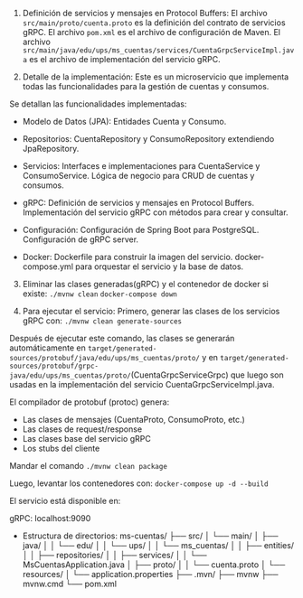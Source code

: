 1. Definición de servicios y mensajes en Protocol Buffers:
El archivo `src/main/proto/cuenta.proto` es la definición del contrato de servicios gRPC.
El archivo `pom.xml` es el archivo de configuración de Maven.
El archivo `src/main/java/edu/ups/ms_cuentas/services/CuentaGrpcServiceImpl.java` es el archivo de implementación del servicio gRPC.

2. Detalle de la implementación:
Este es un microservicio que implementa todas las funcionalidades para la gestión de cuentas y consumos.

Se detallan las funcionalidades implementadas:
* Modelo de Datos (JPA):
Entidades Cuenta y Consumo.

* Repositorios:
CuentaRepository y ConsumoRepository extendiendo JpaRepository.

* Servicios:
Interfaces e implementaciones para CuentaService y ConsumoService.
Lógica de negocio para CRUD de cuentas y consumos.

* gRPC:
Definición de servicios y mensajes en Protocol Buffers.
Implementación del servicio gRPC con métodos para crear y consultar.

* Configuración:
Configuración de Spring Boot para PostgreSQL.
Configuración de gRPC server.

* Docker:
Dockerfile para construir la imagen del servicio.
docker-compose.yml para orquestar el servicio y la base de datos.

3. Eliminar las clases generadas(gRPC) y el contenedor de docker si existe:
`./mvnw clean`
`docker-compose down`

4. Para ejecutar el servicio:
Primero, generar las clases de los servicios gRPC con:
`./mvnw clean generate-sources`

Después de ejecutar este comando, las clases se generarán automáticamente en `target/generated-sources/protobuf/java/edu/ups/ms_cuentas/proto/` y en `target/generated-sources/protobuf/grpc-java/edu/ups/ms_cuentas/proto/`(CuentaGrpcServiceGrpc) que luego son usadas en la implementación del servicio CuentaGrpcServiceImpl.java.

El compilador de protobuf (protoc) genera:
- Las clases de mensajes (CuentaProto, ConsumoProto, etc.)
- Las clases de request/response
- Las clases base del servicio gRPC
- Los stubs del cliente

Mandar el comando
`./mvnw clean package`

Luego, levantar los contenedores con:
`docker-compose up -d --build`

El servicio está disponible en:

gRPC: localhost:9090

- Estructura de directorios:
ms-cuentas/
├── src/
│   └── main/
│       ├── java/
│       │   └── edu/
│       │       └── ups/
│       │           └── ms_cuentas/
│       │               ├── entities/
│       │               ├── repositories/
│       │               ├── services/
│       │               └── MsCuentasApplication.java
│       ├── proto/
│       │   └── cuenta.proto
│       └── resources/
│           └── application.properties
├── .mvn/
├── mvnw
├── mvnw.cmd
└── pom.xml


